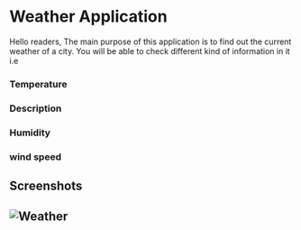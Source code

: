 # Weather Application
Hello readers,
The main purpose of this application is to find out the current weather of a city. You will be able to check different kind of information in it 
i.e
### Temperature
### Description 
### Humidity
### wind speed

## Screenshots
![Weather](https://github.com/mZeeDevv/weather_app/assets/62940100/fda195da-3df5-4a93-8c77-cd223e4a759e)
----------------------------------------------------------------------------------------------------------------------------------------------------------
